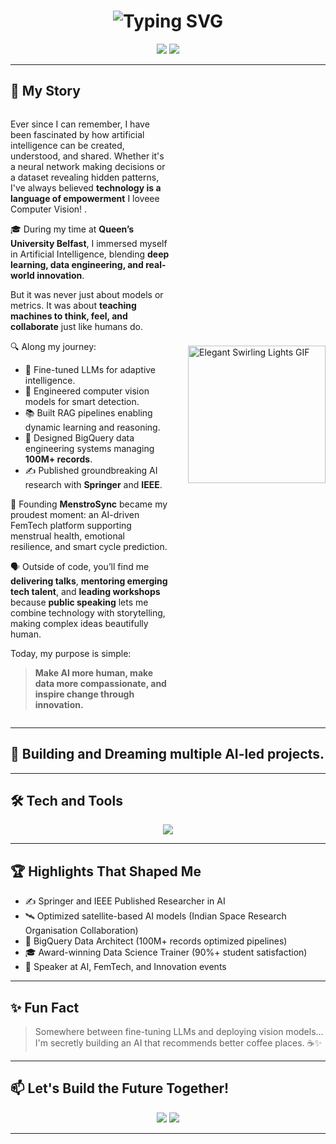 <h1 align="center">
  <img src="https://readme-typing-svg.demolab.com?font=Fira+Code&pause=1000&color=BB67F9&center=true&vCenter=true&width=435&lines=Building+AI+That+Thinks;Making+Data+Tell+Stories;Engineering+Compassionate+Technology;Speaking+Ideas+Into+Action;Founder+of+MenstroSync" alt="Typing SVG" />
</h1>

<p align="center">
  <a href="https://linkedin.com/in/krupali-thakur"><img src="https://img.shields.io/badge/LinkedIn-8E2DE2?style=for-the-badge&logo=linkedin&logoColor=white"></a>
  <a href="mailto:krupali0613@gmail.com"><img src="https://img.shields.io/badge/Gmail-4A00E0?style=for-the-badge&logo=gmail&logoColor=white"></a>
</p>

---

## 🌟 My Story

<div style="display: flex; align-items: center; justify-content: space-between;">

<div style="flex: 1;">

Ever since I can remember, I have been fascinated by how artificial intelligence can be created, understood, and shared. 
Whether it's a neural network making decisions or a dataset revealing hidden patterns, I've always believed **technology is a language of empowerment** I loveee Computer Vision! .

🎓 During my time at **Queen’s University Belfast**, I immersed myself in Artificial Intelligence, blending **deep learning, data engineering, and real-world innovation**.

But it was never just about models or metrics.
It was about **teaching machines to think, feel, and collaborate** just like humans do.

🔍 Along my journey:
- 🧠 Fine-tuned LLMs for adaptive intelligence.
- 🎥 Engineered computer vision models for smart detection.
- 📚 Built RAG pipelines enabling dynamic learning and reasoning.
- 🧹 Designed BigQuery data engineering systems managing **100M+ records**.
- ✍️ Published groundbreaking AI research with **Springer** and **IEEE**.

🌸 Founding **MenstroSync** became my proudest moment:
an AI-driven FemTech platform supporting menstrual health, emotional resilience, and smart cycle prediction.

🗣️ Outside of code, you’ll find me **delivering talks**, **mentoring emerging tech talent**, and **leading workshops** 
because **public speaking** lets me combine technology with storytelling, making complex ideas beautifully human.

Today, my purpose is simple:  
> **Make AI more human, make data more compassionate, and inspire change through innovation.**

</div>

<div style="margin-left: 30px;">
  <img src="https://media4.giphy.com/media/JWuBH9rCO2uZuHBFpm/giphy.gif" width="220px" alt="Elegant Swirling Lights GIF">
</div>

</div>

---

## 🚀 Building and Dreaming multiple AI-led projects.

---

## 🛠️ Tech and Tools
<p align="center">
  <img src="https://skillicons.dev/icons?i=python,tensorflow,pytorch,fastapi,streamlit,openai,gcp,aws,bigquery,postgresql,git,github,vscode,tableau,powerbi" />
</p>

---

## 🏆 Highlights That Shaped Me

- ✍️ Springer and IEEE Published Researcher in AI
- 🛰️ Optimized satellite-based AI models (Indian Space Research Organisation Collaboration)
- 🧹 BigQuery Data Architect (100M+ records optimized pipelines)
- 🎓 Award-winning Data Science Trainer (90%+ student satisfaction)
- 🎤 Speaker at AI, FemTech, and Innovation events

---

## ✨ Fun Fact

> Somewhere between fine-tuning LLMs and deploying vision models...  
> I'm secretly building an AI that recommends better coffee places. ☕✨

---

## 📫 Let's Build the Future Together!
<p align="center">
  <a href="https://linkedin.com/in/krupali-thakur"><img src="https://img.shields.io/badge/Connect%20on%20LinkedIn-8338EC?style=for-the-badge&logo=linkedin&logoColor=white"></a>
  <a href="mailto:krupali0613@gmail.com"><img src="https://img.shields.io/badge/Email%20Me-4A00E0?style=for-the-badge&logo=gmail&logoColor=white"></a>
</p>

--- 
